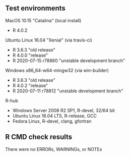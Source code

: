 ## Test environments
MacOS 10.15 "Catalina" (local install)
* R 4.0.2

Ubuntu Linux 16.04 "Xenial" (via travis-ci)
* R 3.6.3 "old release"
* R 4.0.0 "release"
* R 2020-07-15 r78860 "unstable development branch"

Windows x86_64-w64-mingw32 (via win-builder)
* R 3.6.3 "old release"
* R 4.0.2 "release"
* R 2020-07-11 r78812 "unstable development branch"

R-hub
* Windows Server 2008 R2 SP1, R-devel, 32/64 bit
* Ubuntu Linux 16.04 LTS, R-release, GCC
* Fedora Linux, R-devel, clang, gfortran

## R CMD check results
There were no ERRORs, WARNINGs, or NOTEs
